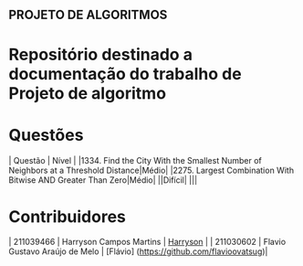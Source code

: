 ## PROJETO DE ALGORITMOS

# Repositório destinado a documentação do trabalho de Projeto de algoritmo

# Questões

| Questão | Nível |
|1334. Find the City With the Smallest Number of Neighbors at a Threshold Distance|Médio|
|2275. Largest Combination With Bitwise AND Greater Than Zero|Médio|
||Difícil|
|||

# Contribuidores

| 211039466  | Harryson Campos Martins | [Harryson](https://github.com/harry-cmartin)  |
| 211030602  | Flavio Gustavo Araújo de Melo | [Flávio] (https://github.com/flavioovatsug)|